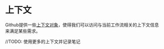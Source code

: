 # 上下文

Github提供一些[上下文对象](https://docs.github.com/en/actions/learn-github-actions/contexts)，使得我们可以访问与当前工作流相关的上下文信息来满足某些需求。

//TODO: 使用更多的上下文并记录笔记

